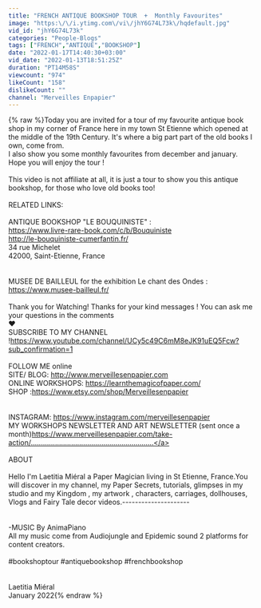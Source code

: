 ```yaml
---
title: "FRENCH ANTIQUE BOOKSHOP TOUR  +  Monthly Favourites"
image: "https:\/\/i.ytimg.com\/vi\/jhY6G74L73k\/hqdefault.jpg"
vid_id: "jhY6G74L73k"
categories: "People-Blogs"
tags: ["FRENCH","ANTIQUE","BOOKSHOP"]
date: "2022-01-17T14:40:30+03:00"
vid_date: "2022-01-13T18:51:25Z"
duration: "PT14M58S"
viewcount: "974"
likeCount: "158"
dislikeCount: ""
channel: "Merveilles Enpapier"
---
```

{% raw %}Today you are invited for a tour of my favourite antique book shop in my corner of France here in my town St Etienne which opened at the middle of the 19th Century. It's where a big part part of the old books I own, come from.<br />I also show you some monthly favourites from december and january.<br />Hope you will enjoy the tour !<br /><br />This video is not affiliate at all, it is just a tour to show you this antique bookshop, for those who love old books too! <br /><br />RELATED LINKS:<br /><br />ANTIQUE BOOKSHOP &quot;LE BOUQUINISTE&quot; :<br /><a rel="nofollow" target="blank" href="https://www.livre-rare-book.com/c/b/Bouquiniste">https://www.livre-rare-book.com/c/b/Bouquiniste</a><br /><a rel="nofollow" target="blank" href="http://le-bouquiniste-cumerfantin.fr/">http://le-bouquiniste-cumerfantin.fr/</a><br />34 rue Michelet<br />42000, Saint-Etienne, France<br /><br /><br />MUSEE DE BAILLEUL for the exhibition Le chant des Ondes  :<br /><a rel="nofollow" target="blank" href="https://www.musee-bailleul.fr/">https://www.musee-bailleul.fr/</a><br /><br />Thank you for Watching! Thanks for your kind messages ! You can  ask me your questions in the comments <br />♥<br />SUBSCRIBE TO MY CHANNEL !<a rel="nofollow" target="blank" href="https://www.youtube.com/channel/UCy5c49C6mM8eJK91uEQ5Fcw?sub_confirmation=1">https://www.youtube.com/channel/UCy5c49C6mM8eJK91uEQ5Fcw?sub_confirmation=1</a><br /><br />FOLLOW ME online<br />SITE/ BLOG: <a rel="nofollow" target="blank" href="http://www.merveillesenpapier.com">http://www.merveillesenpapier.com</a><br />ONLINE WORKSHOPS: <a rel="nofollow" target="blank" href="https://learnthemagicofpaper.com/">https://learnthemagicofpaper.com/</a><br />SHOP :<a rel="nofollow" target="blank" href="https://www.etsy.com/shop/Merveillesenpapier">https://www.etsy.com/shop/Merveillesenpapier</a><br /><br /><br />INSTAGRAM: <a rel="nofollow" target="blank" href="https://www.instagram.com/merveillesenpapier">https://www.instagram.com/merveillesenpapier</a><br />MY WORKSHOPS NEWSLETTER  AND ART NEWSLETTER (sent once   a month)<a rel="nofollow" target="blank" href="https://www.merveillesenpapier.com/take-action/.............................................................">https://www.merveillesenpapier.com/take-action/.............................................................</a><br /><br />ABOUT<br /><br />Hello I'm Laetitia Miéral a Paper Magician living in St Etienne, France.You will discover  in my channel,  my Paper Secrets, tutorials, glimpses in my studio and my Kingdom , my artwork , characters, carriages, dollhouses,  Vlogs and  Fairy Tale decor videos.---------------------<br /><br /><br />-MUSIC  By AnimaPiano<br />All my music come from Audiojungle  and Epidemic sound 2 platforms for content creators.<br /><br />#bookshoptour #antiquebookshop #frenchbookshop<br /><br /><br />Laetitia Miéral<br />January 2022{% endraw %}
